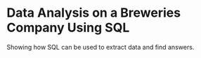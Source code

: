 # Data Analysis on a Breweries Company Using SQL
 Showing how SQL can be used to extract data and find answers.
